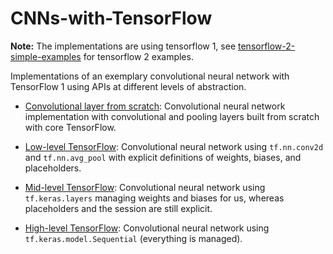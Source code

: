 # CNNs-with-TensorFlow
__Note:__ The implementations are using tensorflow 1, see [tensorflow-2-simple-examples](https://github.com/sgttwld/tensorflow-2-simple-examples) for tensorflow 2 examples.

 Implementations of an exemplary convolutional neural network with TensorFlow 1 using APIs at different levels of abstraction.

* [Convolutional layer from scratch](https://github.com/sgttwld/CNNs-with-tensorflow/blob/master/1_CNN_fromscratch.py): Convolutional neural network implementation with convolutional and pooling layers built from scratch with core TensorFlow.

* [Low-level TensorFlow](https://github.com/sgttwld/CNNs-with-tensorflow/blob/master/2_CNN_lowlevel.py): Convolutional neural network using `tf.nn.conv2d` and `tf.nn.avg_pool` with explicit definitions of weights, biases, and placeholders.

* [Mid-level TensorFlow](https://github.com/sgttwld/CNNs-with-tensorflow/blob/master/3_CNN_midlevel.py): Convolutional neural network using `tf.keras.layers` managing weights and biases for us, whereas placeholders and the session are still explicit.

* [High-level TensorFlow](https://github.com/sgttwld/CNNs-with-tensorflow/blob/master/4_CNN_highlevel.py): Convolutional neural network using `tf.keras.model.Sequential` (everything is managed).
